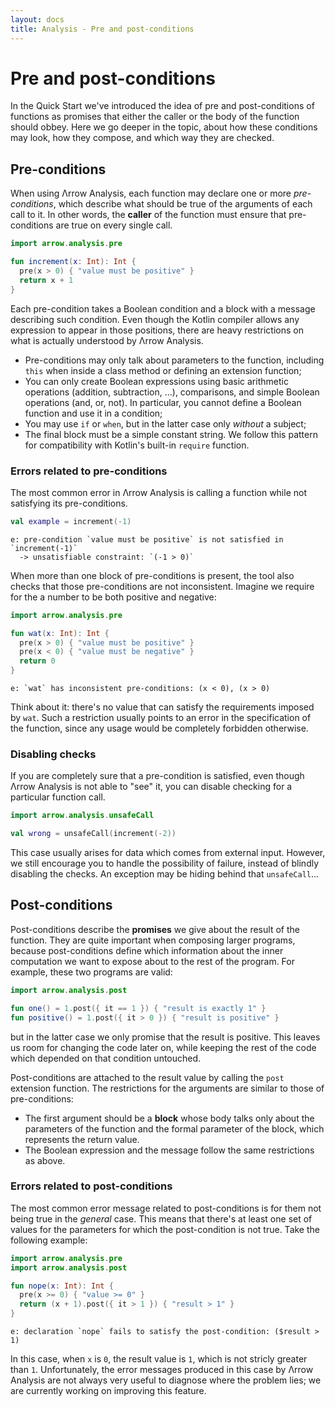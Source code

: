 ```yaml
---
layout: docs
title: Analysis - Pre and post-conditions
---
```


# Pre and post-conditions

In the Quick Start we've introduced the idea of pre and post-conditions of functions as promises that either the caller or the body of the function should obbey. Here we go deeper in the topic, about how these conditions may look, how they compose, and which way they are checked.

## Pre-conditions

When using Λrrow Analysis, each function may declare one or more _pre-conditions_, which describe what should be true of the arguments of each call to it. In other words, the **caller** of the function must ensure that pre-conditions are true on every single call.

```kotlin
import arrow.analysis.pre

fun increment(x: Int): Int {
  pre(x > 0) { "value must be positive" }
  return x + 1
}
```

Each pre-condition takes a Boolean condition and a block with a message describing such condition. Even though the Kotlin compiler allows any expression to appear in those positions, there are heavy restrictions on what is actually understood by Λrrow Analysis.

- Pre-conditions may only talk about parameters to the function, including `this` when inside a class method or defining an extension function;
- You can only create Boolean expressions using basic arithmetic operations (addition, subtraction, ...), comparisons, and simple Boolean operations (and, or, not). In particular, you cannot define a Boolean function and use it in a condition;
- You may use `if` or `when`, but in the latter case only _without_ a subject;
- The final block must be a simple constant string. We follow this pattern for compatibility with Kotlin's built-in `require` function.

### Errors related to pre-conditions

The most common error in Λrrow Analysis is calling a function while not satisfying its pre-conditions.

```kotlin
val example = increment(-1)
```
```
e: pre-condition `value must be positive` is not satisfied in `increment(-1)`
  -> unsatisfiable constraint: `(-1 > 0)`
```

When more than one block of pre-conditions is present, the tool also checks that those pre-conditions are not inconsistent. Imagine we require for the a number to be both positive and negative:

```kotlin
import arrow.analysis.pre

fun wat(x: Int): Int {
  pre(x > 0) { "value must be positive" }
  pre(x < 0) { "value must be negative" }
  return 0
}
```
```
e: `wat` has inconsistent pre-conditions: (x < 0), (x > 0)
```

Think about it: there's no value that can satisfy the requirements imposed by `wat`. Such a restriction usually points to an error in the specification of the function, since any usage would be completely forbidden otherwise.

### Disabling checks

If you are completely sure that a pre-condition is satisfied, even though Λrrow Analysis is not able to "see" it, you can disable checking for a particular function call. 

```kotlin
import arrow.analysis.unsafeCall

val wrong = unsafeCall(increment(-2))
```

This case usually arises for data which comes from external input. However, we still encourage you to handle the possibility of failure, instead of blindly disabling the checks. An exception may be hiding behind that `unsafeCall`...

## Post-conditions

Post-conditions describe the **promises** we give about the result of the function. They are quite important when composing larger programs, because post-conditions define which information about the inner computation we want to expose about to the rest of the program. For example, these two programs are valid:

```kotlin
import arrow.analysis.post

fun one() = 1.post({ it == 1 }) { "result is exactly 1" }
fun positive() = 1.post({ it > 0 }) { "result is positive" }
```

but in the latter case we only promise that the result is positive. This leaves us room for changing the code later on, while keeping the rest of the code which depended on that condition untouched.

Post-conditions are attached to the result value by calling the `post` extension function. The restrictions for the arguments are similar to those of pre-conditions:

- The first argument should be a **block** whose body talks only about the parameters of the function and the formal parameter of the block, which represents the return value.
- The Boolean expression and the message follow the same restrictions as above.

### Errors related to post-conditions

The most common error message related to post-conditions is for them not being true in the _general_ case. This means that there's at least one set of values for the parameters for which the post-condition is not true. Take the following example:

```kotlin
import arrow.analysis.pre
import arrow.analysis.post

fun nope(x: Int): Int {
  pre(x >= 0) { "value >= 0" }
  return (x + 1).post({ it > 1 }) { "result > 1" }
}
```
```
e: declaration `nope` fails to satisfy the post-condition: ($result > 1)
```

In this case, when `x` is `0`, the result value is `1`, which is not stricly greater than `1`. Unfortunately, the error messages produced in this case by Λrrow Analysis are not always very useful to diagnose where the problem lies; we are currently working on improving this feature.